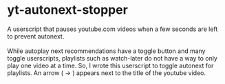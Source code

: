 # yt-autonext-stopper
A userscript that pauses youtube.com videos when a few seconds are left to prevent autonext.<br />
<br />
While autoplay next recommendations have a toggle button and many toggle userscripts, playlists such as watch-later do not have a way to only play one video at a time. So, I wrote this userscript to toggle autonext for playlists. An arrow ( -> ) appears next to the title of the youtube video.
